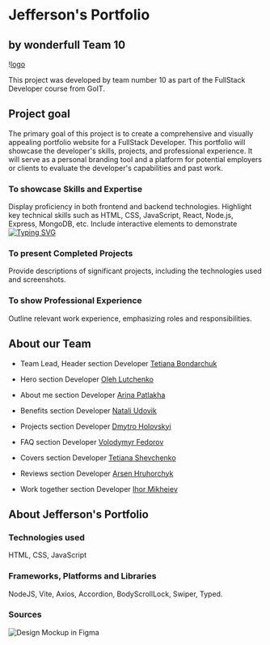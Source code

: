 # Jefferson's Portfolio
## by wonderfull Team 10
!⁠[logo](https://github.com/tanyf5/portfolio-team-10/blob/main/assets/TEAM%2010%20(2).png)


This project was developed by team number 10 as part of the FullStack Developer course from GoIT.

## Project goal
The primary goal of this project is to create a comprehensive and visually appealing portfolio website for a FullStack Developer. This portfolio will showcase the developer's skills, projects, and professional experience. It will serve as a personal branding tool and a platform for potential employers or clients to evaluate the developer's capabilities and past work.

### To showcase Skills and Expertise
Display proficiency in both frontend and backend technologies.
Highlight key technical skills such as HTML, CSS, JavaScript, React, Node.js, Express, MongoDB, etc.
Include interactive elements to demonstrate <a href="https://git.io/typing-svg"><img src="https://readme-typing-svg.herokuapp.com?font=Fira+Code&pause=1000&color=1870F7&width=435&lines=coding+abilities." alt="Typing SVG" /></a>

### To present Completed Projects
Provide descriptions of significant projects, including the technologies used and screenshots.

### To show Professional Experience
Outline relevant work experience, emphasizing roles and responsibilities.




## About our Team

- Team Lead, Header section Developer
[Tetiana Bondarchuk](https://github.com/tanyf5)

- Hero section Developer
[Oleh Lutchenko](https://github.com/LutchenkoOleh)

- About me section Developer
[Arina Patlakha](https://github.com/ArynaPatlakh)

- Benefits section Developer
[Natali Udovik](https://github.com/Natali-Udovyk)

- Projects section Developer
[Dmytro Holovskyi](https://github.com/dgold4545)

- FAQ section Developer
[Volodymyr Fedorov](https://github.com/Chester-OZ)

- Covers section Developer
[Tetiana Shevchenko](https://github.com/tatilunarsnail)

- Reviews section Developer
[Arsen Hruhorchyk]()

- Work together section Developer
[Ihor Mikheiev](https://github.com/ihor-mikheyev)



## About Jefferson's Portfolio

### Technologies used
HTML, CSS, JavaScript


### Frameworks, Platforms and Libraries
NodeJS, Vite, Axios, Accordion, BodyScrollLock, Swiper, Typed.



### Sources
![Design Mockup in Figma](<https://www.figma.com/design/fww6BUe77KIm14vo9i8Agm/Portfolio?node-id=0-1&t=byz3MNVr6TrVXAwi-0>)
